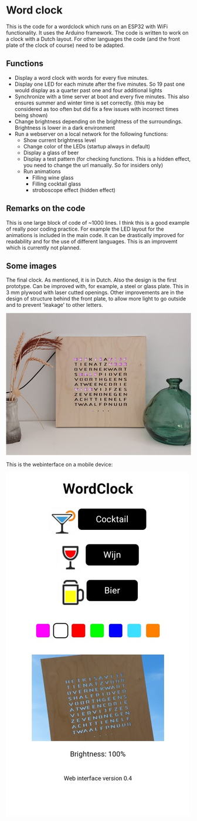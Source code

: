 # Word clock

This is the code for a wordclock which runs on an ESP32 with WiFi functionality. It uses the Arduino framework.
The code is written to work on a clock with a Dutch layout. For other languages the code (and the front plate of the clock of course) need to be adapted.

## Functions
- Display a word clock with words for every five minutes.
- Display one LED for each minute after the five minutes. So 19 past one would display as a quarter past one and four additional lights
- Synchronize with a time server at boot and every five minutes. This also ensures summer and winter time is set correctly. (this may be considered as too often but did fix a few issues with incorrect times being shown)
- Change brightness depending on the brightness of the surroundings. Brightness is lower in a dark environment
- Run a webserver on a local network for the following functions:
  - Show current brightness level
  - Change color of the LEDs (startup always in default)
  - Display a glass of beer
  - Display a test pattern (for checking functions. This is a hidden effect, you need to change the url manually. So for insiders only)
  - Run animations
    - Filling wine glass
    - Filling cocktail glass
    - stroboscope effect (hidden effect)

## Remarks on the code
This is one large block of code of ~1000 lines. I think this is a good example of really poor coding practice. For example the LED layout for the animations is included in the main code. It can be drastically improved for readability and for the use of different languages. This is an improvemt which is currently not planned.

## Some images
The final clock. As mentioned, it is in Dutch. Also the design is the first prototype. Can be improved with, for example, a steel or glass plate. This in 3 mm plywood with laser cutted openings. Other improvements are in the design of structure behind the front plate, to allow more light to go outside and to prevent 'leakage' to other letters. 

![final result](images/resultaat.jpg)

This is the webinterface on a mobile device:

![webinterface](images/webinterface.jpg)

